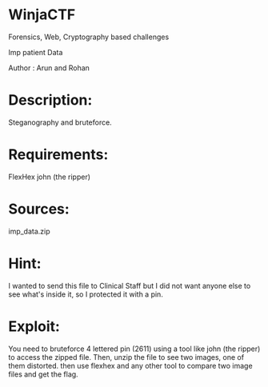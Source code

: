 # WinjaCTF
Forensics, Web, Cryptography based challenges

Imp patient Data

Author : Arun and Rohan

# Description: 
Steganography and bruteforce.

# Requirements:
FlexHex
john (the ripper)

# Sources:
imp_data.zip

# Hint:
I wanted to send this file to Clinical Staff but I did not want anyone else to see what's inside it, so I protected it with a pin.


# Exploit:
You need to bruteforce 4 lettered pin (2611) using a tool like john (the ripper) to access the zipped file. Then, unzip the file to see two images, one of them distorted. then use flexhex and any other tool to compare two image files and get the flag.
